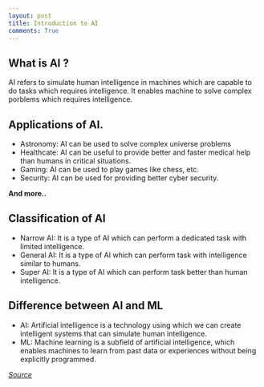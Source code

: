```yaml
---
layout: post
title: Introduction to AI
comments: True
---
```


## What is AI ?

AI refers to simulate human intelligence in machines which are capable to do tasks which requires intelligence. It enables machine to solve complex porblems which requires intelligence.

## Applications of AI.

 - Astronomy: AI can be used to solve complex universe problems
 - Healthcate: AI can be useful to provide better and faster medical help than humans in critical situations.
 - Gaming: AI can be used to play games like chess, etc.
 - Security: AI can be used for providing better cyber security.

**And more..**

## Classification of AI

 - Narrow AI: It is a type of AI which can perform a dedicated task with limited intelligence.
 - General AI: It is a type of AI which can perform task with intelligence similar to humans.
 - Super AI: It is a type of AI which can perform task better than human intelligence.

## Difference between AI and ML

 - AI: Artificial intelligence is a technology using which we can create intelligent systems that can simulate human intelligence.
 - ML: Machine learning is a subfield of artificial intelligence, which enables machines to learn from past data or experiences without being explicitly programmed.
 
[*Source*](https://www.javatpoint.com/difference-between-artificial-intelligence-and-machine-learning)


